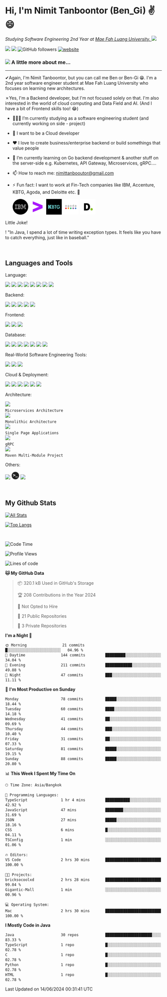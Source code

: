 # Hi, I'm Nimit Tanboontor (Ben_Gi) ✌😄
<p><em>Studying Software Engineering 2nd Year at <a href="https://en.mfu.ac.th/home.html"> Mae Fah Luang University.
</a><img src="https://media.giphy.com/media/WUlplcMpOCEmTGBtBW/giphy.gif" width="30"> </em></p>


[![](https://img.shields.io/badge/linkedin-%230077B5.svg?style=for-the-badge&logo=linkedin)]([https://www.linkedin.com/in/thanaphoom-babparn/](https://www.linkedin.com/in/nimit-tanbooutor-798139246/))
[![](https://img.shields.io/badge/Medium-12100E?style=for-the-badge&logo=medium&logoColor=white)](https://medium.com/@nimittanbooutor)
![GitHub followers](https://img.shields.io/github/followers/6531503042?label=Follow&style=social)
[![website](https://img.shields.io/badge/Website-46a2f1.svg?&style=flat-square&logo=Google-Chrome&logoColor=white&link=https://6531503042.github.io/Portfolio-BenGi/)](https://6531503042.github.io/Portfolio-BenGi/)

### <img src="https://media.giphy.com/media/VgCDAzcKvsR6OM0uWg/giphy.gif" width="70"> A little more about me...  

<hr> <!-- Horizontal line -->

&#10004;Again, I'm Nimit Tanboontor, but you can call me Ben or Ben-Gi 😁. I'm a 2nd year software engineer student at Mae Fah Luang University who focuses on learning new architectures.

&#10007;Yes, I'm a Backend developer, but I'm not focused solely on that. I'm also interested in the world of cloud computing and Data Field and AI. (And I have a bit of Frontend skills too! 😂)


- 👨🏽‍💻 I’m currently studying as a software engineering student (and currently working on side - project)
- 💭 I want to be a Cloud developer
- ❤ I love to create business/enterprise backend or build somethings that value people
- 🌱 I’m currently learning on Go backend development & another stuff on the server-side e.g. Kubernetes, API Gateway, Microservices, gRPC....
- 📫 How to reach me: nimittanbooutor@gmail.com

- ⚡ Fun fact: I want to work at Fin-Tech companies like IBM, Accenture, KBTG, Agoda, and Deloitte etc. 🥺

  <a href="https://www.ibm.com"><img height="50" src="ibm.png" /></a>
  <a href="https://www.accenture.com"><img height="50" src="accenture.jpeg" /></a>
  <a href="https://www.kbtg.tech"><img height="50" src="kbtg.png" /></a>
  <a href="https://www.agoda.com"><img height="50" src="agoda.png" /></a>
  <a href="https://www2.deloitte.com"><img height="50" src="Deloitte.png" /></a>



Little Joke!

! "In Java, I spend a lot of time writing exception types. 
                It feels like you have to catch everything, just like in baseball."


<br />


## Languages and Tools

Language:

<code><img height="25" src="https://cdn.jsdelivr.net/gh/devicons/devicon/icons/java/java-original.svg"/></code>
<code><img height="25" src="https://cdn.jsdelivr.net/gh/devicons/devicon/icons/javascript/javascript-original.svg"/></code>
<code><img height="25" src="https://cdn.jsdelivr.net/gh/devicons/devicon/icons/nodejs/nodejs-original.svg"/></code>
<code><img height="25" src="https://cdn.jsdelivr.net/gh/devicons/devicon/icons/python/python-original.svg"/></code>
<code><img height="25" src="https://cdn.jsdelivr.net/gh/devicons/devicon/icons/go/go-original.svg"/></code>
<code><img height="25" src="https://cdn.jsdelivr.net/gh/devicons/devicon/icons/dart/dart-original.svg"/></code>
<code><img height="25" src="https://cdn.jsdelivr.net/gh/devicons/devicon/icons/bash/bash-original.svg"/></code>
<code><img height="25" src="https://cdn.jsdelivr.net/gh/devicons/devicon/icons/csharp/csharp-original.svg"/></code>

Backend:

<code><img height="25" src="https://springboottutorials.files.wordpress.com/2018/03/cropped-springboot.png?w=128"></code>
<code><img height="25" src="https://www.ivankrizsan.se/wp-content/uploads/2019/12/spring_webflux_logo.png"></code>
<code><img height="25" src="https://cdn.jsdelivr.net/gh/devicons/devicon/icons/express/express-original.svg" /></code>
<code><img height="25" src="https://cdn.jsdelivr.net/gh/devicons/devicon/icons/fastapi/fastapi-plain.svg" /></code>
<code><img height="25" src="https://cdn.jsdelivr.net/gh/devicons/devicon/icons/go/go-original.svg" /></code>


Frontend:

<code><img height="25" src="https://cdn.jsdelivr.net/gh/devicons/devicon/icons/flutter/flutter-original.svg"/></code>
<code><img height="25" src="https://cdn.jsdelivr.net/gh/devicons/devicon/icons/react/react-original.svg"/></code>
<code><img height="25" src="https://cdn.jsdelivr.net/gh/devicons/devicon/icons/angularjs/angularjs-plain.svg"/></code>


Database:

<code><img height="25" src="https://cdn.jsdelivr.net/gh/devicons/devicon/icons/mysql/mysql-original.svg" /></code>
<code><img height="25" src="https://cdn.jsdelivr.net/gh/devicons/devicon/icons/postgresql/postgresql-original.svg" /></code>
<code><img height="25" src="https://cdn.jsdelivr.net/gh/devicons/devicon/icons/redis/redis-original.svg" /></code>
<code><img height="25" src="https://cdn.jsdelivr.net/gh/devicons/devicon/icons/mongodb/mongodb-original.svg" /></code>
<code><img height="25" src="https://cdn.jsdelivr.net/gh/devicons/devicon/icons/firebase/firebase-plain.svg" /></code>
<code><img height="25" src="https://cdn.jsdelivr.net/gh/devicons/devicon/icons/sqlite/sqlite-original.svg" /></code>
<code><img height="25" src="https://cdn.jsdelivr.net/gh/devicons/devicon/icons/ibm/ibm-original.svg" /></code>



Real-World Software Engineering Tools:

<code><img height="25" src="https://cdn.jsdelivr.net/gh/devicons/devicon/icons/gradle/gradle-plain.svg" /></code>
<code><img height="25" src="https://cdn.jsdelivr.net/gh/devicons/devicon/icons/jenkins/jenkins-original.svg" /></code>
<code><img height="25" src="https://cdn.jsdelivr.net/gh/devicons/devicon/icons/apachekafka/apachekafka-original.svg" /></code>



Cloud & Deployment:

<code><img height="25" src="https://cdn.jsdelivr.net/gh/devicons/devicon/icons/docker/docker-plain.svg" /></code>
<code><img height="25" src="https://cdn.jsdelivr.net/gh/devicons/devicon/icons/kubernetes/kubernetes-plain.svg" /></code>
<code><img height="25" src="https://cdn.jsdelivr.net/gh/devicons/devicon/icons/googlecloud/googlecloud-original.svg" /></code>
<code><img height="25" src="https://cdn.jsdelivr.net/gh/devicons/devicon/icons/ibm/ibm-original.svg" /></code>
<code><img height="25" src="https://cdn.jsdelivr.net/gh/devicons/devicon/icons/heroku/heroku-original.svg" /></code>
<code><img height="25" src="https://user-images.githubusercontent.com/69472009/117048318-1a38ec80-ad39-11eb-9f2c-73e0412ed81b.png" /></code>

Architecture:

<code><img height="25" src="https://cdn.jsdelivr.net/gh/devicons/devicon/icons/docker/docker-plain.svg" /> Microservices Architecture</code>  
<code><img height="25" src="https://cdn.jsdelivr.net/gh/devicons/devicon/icons/java/java-original.svg" /> Monolithic Architecture</code>  
<code><img height="25" src="https://cdn.jsdelivr.net/gh/devicons/devicon/icons/react/react-original.svg" /> Single Page Applications</code>  
<code><img height="25" src="https://grpc.io/img/logos/grpc-icon-color.png" /> gRPC</code>  
<code><img height="25" src="https://cdn.jsdelivr.net/gh/devicons/devicon/icons/apache/apache-original.svg" /> Maven Multi-Module Project</code>


Others:

<code><img height="25" src="https://cdn.jsdelivr.net/gh/devicons/devicon/icons/git/git-original.svg" /></code>
<code><img height="25" src="https://raw.githubusercontent.com/github/explore/80688e429a7d4ef2fca1e82350fe8e3517d3494d/topics/terminal/terminal.png"></code>
<code><img height="25" src="https://cdn.jsdelivr.net/gh/devicons/devicon/icons/ubuntu/ubuntu-plain.svg" /></code>

<br />

## My Github Stats

[![All Stats](https://github-readme-stats.vercel.app/api?username=6531503042&show_icons=true&theme=algolia)](https://github.com/6531503042)

[![Top Langs](https://github-readme-stats.vercel.app/api/top-langs/?username=6531503042&layout=compact&theme=algolia)](https://github.com/6531503042)

<br />


<!--START_SECTION:waka-->
![Code Time](http://img.shields.io/badge/Code%20Time-9%20hrs%2030%20mins-blue)

![Profile Views](http://img.shields.io/badge/Profile%20Views-4-blue)

![Lines of code](https://img.shields.io/badge/From%20Hello%20World%20I%27ve%20Written-3.9%20million%20lines%20of%20code-blue)

**🐱 My GitHub Data** 

> 📦 320.1 kB Used in GitHub's Storage 
 > 
> 🏆 208 Contributions in the Year 2024
 > 
> 🚫 Not Opted to Hire
 > 
> 📜 21 Public Repositories 
 > 
> 🔑 3 Private Repositories 
 > 
**I'm a Night 🦉** 

```text
🌞 Morning                21 commits          █░░░░░░░░░░░░░░░░░░░░░░░░   04.96 % 
🌆 Daytime                144 commits         █████████░░░░░░░░░░░░░░░░   34.04 % 
🌃 Evening                211 commits         ████████████░░░░░░░░░░░░░   49.88 % 
🌙 Night                  47 commits          ███░░░░░░░░░░░░░░░░░░░░░░   11.11 % 
```
📅 **I'm Most Productive on Sunday** 

```text
Monday                   78 commits          █████░░░░░░░░░░░░░░░░░░░░   18.44 % 
Tuesday                  60 commits          ████░░░░░░░░░░░░░░░░░░░░░   14.18 % 
Wednesday                41 commits          ██░░░░░░░░░░░░░░░░░░░░░░░   09.69 % 
Thursday                 44 commits          ███░░░░░░░░░░░░░░░░░░░░░░   10.40 % 
Friday                   31 commits          ██░░░░░░░░░░░░░░░░░░░░░░░   07.33 % 
Saturday                 81 commits          █████░░░░░░░░░░░░░░░░░░░░   19.15 % 
Sunday                   88 commits          █████░░░░░░░░░░░░░░░░░░░░   20.80 % 
```


📊 **This Week I Spent My Time On** 

```text
🕑︎ Time Zone: Asia/Bangkok

💬 Programming Languages: 
TypeScript               1 hr 4 mins         ███████████░░░░░░░░░░░░░░   42.92 % 
JavaScript               47 mins             ████████░░░░░░░░░░░░░░░░░   31.69 % 
JSON                     27 mins             █████░░░░░░░░░░░░░░░░░░░░   18.16 % 
CSS                      6 mins              █░░░░░░░░░░░░░░░░░░░░░░░░   04.11 % 
TSConfig                 1 min               ░░░░░░░░░░░░░░░░░░░░░░░░░   01.06 % 

🔥 Editors: 
VS Code                  2 hrs 30 mins       █████████████████████████   100.00 % 

🐱‍💻 Projects: 
bricksocoolxd            2 hrs 28 mins       █████████████████████████   99.04 % 
Gigantic-Mall            1 min               ░░░░░░░░░░░░░░░░░░░░░░░░░   00.96 % 

💻 Operating System: 
Mac                      2 hrs 30 mins       █████████████████████████   100.00 % 
```

**I Mostly Code in Java** 

```text
Java                     30 repos            █████████████████████░░░░   83.33 % 
TypeScript               1 repo              █░░░░░░░░░░░░░░░░░░░░░░░░   02.78 % 
C                        1 repo              █░░░░░░░░░░░░░░░░░░░░░░░░   02.78 % 
Python                   1 repo              █░░░░░░░░░░░░░░░░░░░░░░░░   02.78 % 
HTML                     1 repo              █░░░░░░░░░░░░░░░░░░░░░░░░   02.78 % 
```




 Last Updated on 14/06/2024 00:31:41 UTC
<!--END_SECTION:waka-->

